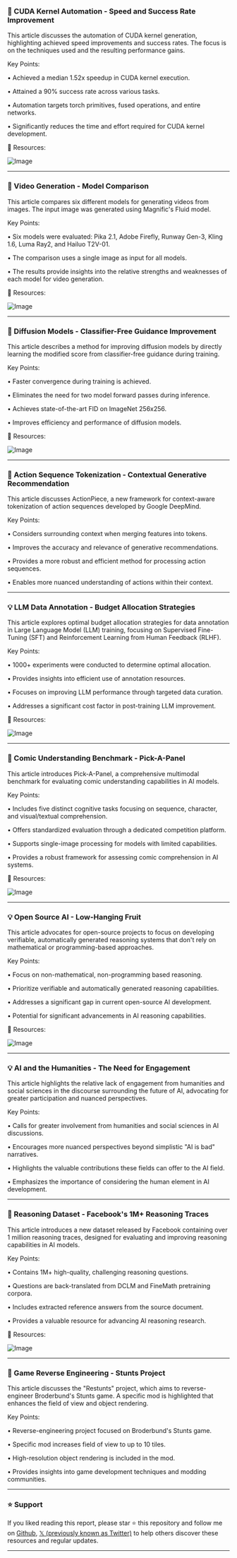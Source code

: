 ### 🤖 CUDA Kernel Automation - Speed and Success Rate Improvement

This article discusses the automation of CUDA kernel generation, highlighting achieved speed improvements and success rates.  The focus is on the techniques used and the resulting performance gains.

Key Points:

• Achieved a median 1.52x speedup in CUDA kernel execution.


• Attained a 90% success rate across various tasks.


• Automation targets torch primitives, fused operations, and entire networks.


• Significantly reduces the time and effort required for CUDA kernel development.


🔗 Resources:

![Image](https://pbs.twimg.com/ext_tw_video_thumb/1892385539996954624/pu/img/PM3EjGUjfbUD5ju3.jpg)


---

### 🚀 Video Generation - Model Comparison

This article compares six different models for generating videos from images.  The input image was generated using Magnific's Fluid model.

Key Points:

• Six models were evaluated: Pika 2.1, Adobe Firefly, Runway Gen-3, Kling 1.6, Luma Ray2, and Hailuo T2V-01.


•  The comparison uses a single image as input for all models.


• The results provide insights into the relative strengths and weaknesses of each model for video generation.


🔗 Resources:

![Image](https://pbs.twimg.com/ext_tw_video_thumb/1892250378495737856/pu/img/19mGf9DUPiediB_A.jpg)


---

### 🤖 Diffusion Models - Classifier-Free Guidance Improvement

This article describes a method for improving diffusion models by directly learning the modified score from classifier-free guidance during training.

Key Points:

• Faster convergence during training is achieved.


• Eliminates the need for two model forward passes during inference.


• Achieves state-of-the-art FID on ImageNet 256x256.


• Improves efficiency and performance of diffusion models.


🔗 Resources:

![Image](https://pbs.twimg.com/media/GkEwzYXaAAQ9TO-?format=jpg&name=small)


---

### 🤖 Action Sequence Tokenization - Contextual Generative Recommendation

This article discusses ActionPiece, a new framework for context-aware tokenization of action sequences developed by Google DeepMind.

Key Points:

•  Considers surrounding context when merging features into tokens.


• Improves the accuracy and relevance of generative recommendations.


• Provides a more robust and efficient method for processing action sequences.


• Enables more nuanced understanding of actions within their context.



---

### 💡 LLM Data Annotation - Budget Allocation Strategies

This article explores optimal budget allocation strategies for data annotation in Large Language Model (LLM) training, focusing on Supervised Fine-Tuning (SFT) and Reinforcement Learning from Human Feedback (RLHF).

Key Points:

•  1000+ experiments were conducted to determine optimal allocation.


•  Provides insights into efficient use of annotation resources.


•  Focuses on improving LLM performance through targeted data curation.


•  Addresses a significant cost factor in post-training LLM improvement.


🔗 Resources:

![Image](https://pbs.twimg.com/media/GkLJRzLWMAA7xgQ?format=jpg&name=small)


---

### 🤖 Comic Understanding Benchmark - Pick-A-Panel

This article introduces Pick-A-Panel, a comprehensive multimodal benchmark for evaluating comic understanding capabilities in AI models.

Key Points:

•  Includes five distinct cognitive tasks focusing on sequence, character, and visual/textual comprehension.


•  Offers standardized evaluation through a dedicated competition platform.


•  Supports single-image processing for models with limited capabilities.


•  Provides a robust framework for assessing comic comprehension in AI systems.


🔗 Resources:

![Image](https://pbs.twimg.com/media/GkONVVOWwAAJrgh?format=jpg&name=small)


---

### 💡 Open Source AI - Low-Hanging Fruit

This article advocates for open-source projects to focus on developing verifiable, automatically generated reasoning systems that don't rely on mathematical or programming-based approaches.

Key Points:

•  Focus on non-mathematical, non-programming based reasoning.


•  Prioritize verifiable and automatically generated reasoning capabilities.


•  Addresses a significant gap in current open-source AI development.


•  Potential for significant advancements in AI reasoning capabilities.


🔗 Resources:

![Image](https://pbs.twimg.com/media/GkHV4eNXYAAFikL?format=jpg&name=small)


---

### 💡 AI and the Humanities - The Need for Engagement

This article highlights the relative lack of engagement from humanities and social sciences in the discourse surrounding the future of AI, advocating for greater participation and nuanced perspectives.

Key Points:

•  Calls for greater involvement from humanities and social sciences in AI discussions.


•  Encourages more nuanced perspectives beyond simplistic "AI is bad" narratives.


•  Highlights the valuable contributions these fields can offer to the AI field.


•  Emphasizes the importance of considering the human element in AI development.



---

### 🚀 Reasoning Dataset - Facebook's 1M+ Reasoning Traces

This article introduces a new dataset released by Facebook containing over 1 million reasoning traces, designed for evaluating and improving reasoning capabilities in AI models.

Key Points:

•  Contains 1M+ high-quality, challenging reasoning questions.


•  Questions are back-translated from DCLM and FineMath pretraining corpora.


•  Includes extracted reference answers from the source document.


•  Provides a valuable resource for advancing AI reasoning research.


🔗 Resources:

![Image](https://pbs.twimg.com/media/GkKM_J-XIAM4Ywn?format=jpg&name=small)


---

### 🚀 Game Reverse Engineering - Stunts Project

This article discusses the "Restunts" project, which aims to reverse-engineer Broderbund's Stunts game.  A specific mod is highlighted that enhances the field of view and object rendering.

Key Points:

•  Reverse-engineering project focused on Broderbund's Stunts game.


•  Specific mod increases field of view to up to 10 tiles.


•  High-resolution object rendering is included in the mod.


•  Provides insights into game development techniques and modding communities.


---

### ⭐️ Support

If you liked reading this report, please star ⭐️ this repository and follow me on [Github](https://github.com/Drix10), [𝕏 (previously known as Twitter)](https://x.com/DRIX_10_) to help others discover these resources and regular updates.

---
